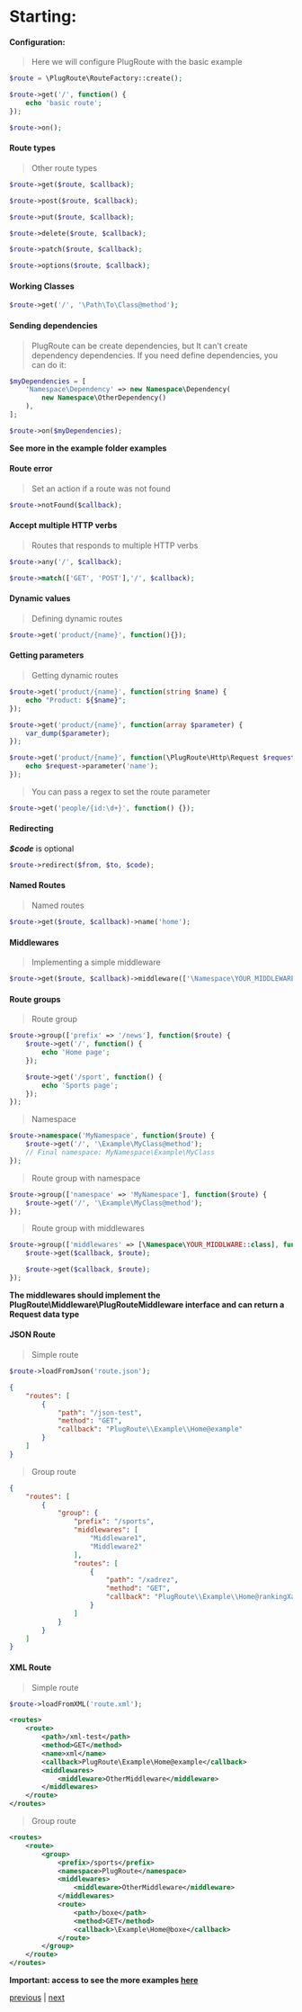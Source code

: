 # Starting:

#### Configuration:
> Here we will configure PlugRoute with the basic example
```php
$route = \PlugRoute\RouteFactory::create();

$route->get('/', function() {
    echo 'basic route';
});

$route->on();
``` 

#### Route types
> Other route types
```php
$route->get($route, $callback);

$route->post($route, $callback);

$route->put($route, $callback);

$route->delete($route, $callback);

$route->patch($route, $callback);

$route->options($route, $callback);
```

#### Working Classes
```php
$route->get('/', '\Path\To\Class@method');
```

#### Sending dependencies
> PlugRoute can be create dependencies, but It can't create dependency dependencies. If you need define dependencies, you can do it:
```php
$myDependencies = [
    'Namespace\Dependency' => new Namespace\Dependency(
        new Namespace\OtherDependency()
    ),
];

$route->on($myDependencies);
``` 
**See more in the example folder examples**

#### Route error
> Set an action if a route was not found
```php
$route->notFound($callback);
```

#### Accept multiple HTTP verbs
> Routes that responds to multiple HTTP verbs
```php
$route->any('/', $callback);

$route->match(['GET', 'POST'],'/', $callback);
```

#### Dynamic values
> Defining dynamic routes
```php
$route->get('product/{name}', function(){});
```

#### Getting parameters
> Getting dynamic routes
```php
$route->get('product/{name}', function(string $name) {
    echo "Product: ${$name}";
});
```

```php
$route->get('product/{name}', function(array $parameter) {
	var_dump($parameter);
});
```

```php
$route->get('product/{name}', function(\PlugRoute\Http\Request $request) {
    echo $request->parameter('name');
});
```

> You can pass a regex to set the route parameter
```php
$route->get('people/{id:\d+}', function() {});
```

#### Redirecting
***$code*** is optional
```php
$route->redirect($from, $to, $code);
```

#### Named Routes
> Named routes
```php
$route->get($route, $callback)->name('home');
``` 

#### Middlewares
> Implementing a simple middleware
```php
$route->get($route, $callback)->middleware(['\Namespace\YOUR_MIDDLEWARE']);
```

#### Route groups
> Route group
```php
$route->group(['prefix' => '/news'], function($route) {
    $route->get('/', function() {
        echo 'Home page';
    });

    $route->get('/sport', function() {
        echo 'Sports page';
    });
});
```

> Namespace
```php
$route->namespace('MyNamespace', function($route) {
    $route->get('/', '\Example\MyClass@method'); 
    // Final namespace: MyNamespace\Example\MyClass
});
```

> Route group with namespace
```php
$route->group(['namespace' => 'MyNamespace'], function($route) {
    $route->get('/', '\Example\MyClass@method');
});
```

> Route group with middlewares
```php
$route->group(['middlewares' => [\Namespace\YOUR_MIDDLWARE::class], function($route) {
    $route->get($callback, $route);

    $route->get($callback, $route);
});
``` 

**The middlewares should implement the PlugRoute\Middleware\PlugRouteMiddleware interface and can return a Request data type** 

#### JSON Route

> Simple route
```php
$route->loadFromJson('route.json');
```

```json
{
    "routes": [
        {
            "path": "/json-test",
            "method": "GET",
            "callback": "PlugRoute\\Example\\Home@example"
        }
    ]
}
```

> Group route
```json
{
    "routes": [
        {
            "group": {
                "prefix": "/sports",
                "middlewares": [
                    "Middleware1",
                    "Middleware2"
                ],
                "routes": [
                    {
                        "path": "/xadrez",
                        "method": "GET",
                        "callback": "PlugRoute\\Example\\Home@rankingXadrez"
                    }
                ]
            }
        }
    ]
}
```

#### XML Route

> Simple route
```php
$route->loadFromXML('route.xml');
```

```xml
<routes>
    <route>
        <path>/xml-test</path>
        <method>GET</method>
        <name>xml</name>
        <callback>PlugRoute\Example\Home@example</callback>
        <middlewares>
            <middleware>OtherMiddleware</middleware>
        </middlewares>
    </route>
</routes>
```

> Group route
```xml
<routes>
    <route>
        <group>
            <prefix>/sports</prefix>
            <namespace>PlugRoute</namespace>
            <middlewares>
                <middleware>OtherMiddleware</middleware>
            </middlewares>
            <route>
                <path>/boxe</path>
                <method>GET</method>
                <callback>\Example\Home@boxe</callback>
            </route>
        </group>
    </route>
</routes>
```

**Important: access to see the more examples [here](../examples)**

[previous](installation.md) | [next](request.md)
